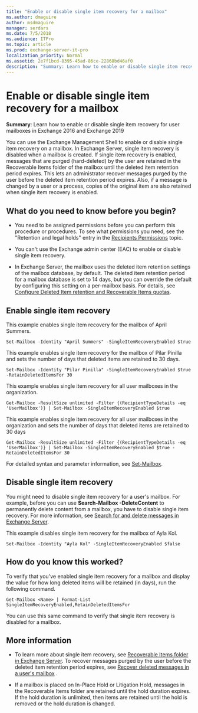 ```yaml
---
title: "Enable or disable single item recovery for a mailbox"
ms.author: dmaguire
author: msdmaguire
manager: serdars
ms.date: 7/5/2018
ms.audience: ITPro
ms.topic: article
ms.prod: exchange-server-it-pro
localization_priority: Normal
ms.assetid: 2e7f1bcd-8395-45ad-86ce-22868bd46af0
description: "Summary: Learn how to enable or disable single item recovery for user mailboxes in Exchange Server"
---
```


# Enable or disable single item recovery for a mailbox

 **Summary**: Learn how to enable or disable single item recovery for user mailboxes in Exchange 2016 and Exchange 2019
  
You can use the Exchange Management Shell to enable or disable single item recovery on a mailbox. In Exchange Server, single item recovery is disabled when a mailbox is created. If single item recovery is enabled, messages that are purged (hard-deleted) by the user are retained in the Recoverable Items folder of the mailbox until the deleted item retention period expires. This lets an administrator recover messages purged by the user before the deleted item retention period expires. Also, if a message is changed by a user or a process, copies of the original item are also retained when single item recovery is enabled.
  
## What do you need to know before you begin?

- You need to be assigned permissions before you can perform this procedure or procedures. To see what permissions you need, see the "Retention and legal holds" entry in the [Recipients Permissions](../../permissions/feature-permissions/recipient-permissions.md) topic.
    
- You can't use the Exchange admin center (EAC) to enable or disable single item recovery.
    
- In Exchange Server, the mailbox uses the deleted item retention settings of the mailbox database, by default. The deleted item retention period for a mailbox database is set to 14 days, but you can override the default by configuring this setting on a per-mailbox basis. For details, see [Configure Deleted Item retention and Recoverable Items quotas](deleted-item-retention-and-recoverable-items-quotas.md).
    
## Enable single item recovery

This example enables single item recovery for the mailbox of April Summers.
  
```
Set-Mailbox -Identity "April Summers" -SingleItemRecoveryEnabled $true
```

This example enables single item recovery for the mailbox of Pilar Pinilla and sets the number of days that deleted items are retained to 30 days.
  
```
Set-Mailbox -Identity "Pilar Pinilla" -SingleItemRecoveryEnabled $true -RetainDeletedItemsFor 30
```

This example enables single item recovery for all user mailboxes in the organization.
  
```
Get-Mailbox -ResultSize unlimited -Filter {(RecipientTypeDetails -eq 'UserMailbox')} | Set-Mailbox -SingleItemRecoveryEnabled $true
```

This example enables single item recovery for all user mailboxes in the organization and sets the number of days that deleted items are retained to 30 days
  
```
Get-Mailbox -ResultSize unlimited -Filter {(RecipientTypeDetails -eq 'UserMailbox')} | Set-Mailbox -SingleItemRecoveryEnabled $true -RetainDeletedItemsFor 30
```

For detailed syntax and parameter information, see [Set-Mailbox](http://technet.microsoft.com/library/a0d413b9-d949-4df6-ba96-ac0906dedae2.aspx).
  
## Disable single item recovery

You might need to disable single item recovery for a user's mailbox. For example, before you can use **Search-Mailbox -DeleteContent** to permanently delete content from a mailbox, you have to disable single item recovery. For more information, see [Search for and delete messages in Exchange Server](../../policy-and-compliance/ediscovery/delete-messages.md).
  
This example disables single item recovery for the mailbox of Ayla Kol.
  
```
Set-Mailbox -Identity "Ayla Kol" -SingleItemRecoveryEnabled $false
```

## How do you know this worked?

To verify that you've enabled single item recovery for a mailbox and display the value for how long deleted items will be retained (in days), run the following command.
  
```
Get-Mailbox <Name> | Format-List SingleItemRecoveryEnabled,RetainDeletedItemsFor
```

You can use this same command to verify that single item recovery is disabled for a mailbox.
  
## More information

- To learn more about single item recovery, see [Recoverable Items folder in Exchange Server](../../policy-and-compliance/recoverable-items-folder/recoverable-items-folder.md). To recover messages purged by the user before the deleted item retention period expires, see [Recover deleted messages in a user's mailbox](recover-deleted-messages.md) .
    
- If a mailbox is placed on In-Place Hold or Litigation Hold, messages in the Recoverable Items folder are retained until the hold duration expires. If the hold duration is unlimited, then items are retained until the hold is removed or the hold duration is changed.
    

